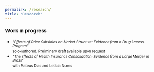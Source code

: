 ```yaml
---
permalink: /research/
title: "Research"
---
```




### Work in progress
- <small>_"Effects of Price Subsidies on Market Structure: Evidence from a Drug Access Program"_</small> <br>
  <small> solo-authored. Preliminary draft available upon request </small>
- <small>_"The Effects of Health Insurance Consolidation: Evidence from a Large Merger in Brazil"_</small> <br>
  <small> with Mateus Dias and Letícia Nunes </small>
